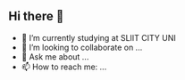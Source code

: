 ## Hi there 👋

- 🌱 I’m currently studying at SLIIT CITY UNI
- 👯 I’m looking to collaborate on ...
- 💬 Ask me about ...
- 📫 How to reach me: ...
